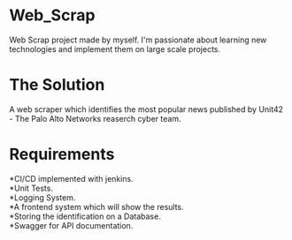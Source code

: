 # Web_Scrap
Web Scrap project made by myself. 
I'm passionate about learning new technologies and implement them on large scale projects.

# The Solution
A web scraper which identifies the most popular news published by Unit42 - The Palo Alto Networks reaserch cyber team. 

# Requirements
*CI/CD implemented with jenkins.\
*Unit Tests.\
*Logging System.\
*A frontend system which will show the results.\
*Storing the identification on a Database.\
*Swagger for API documentation.

